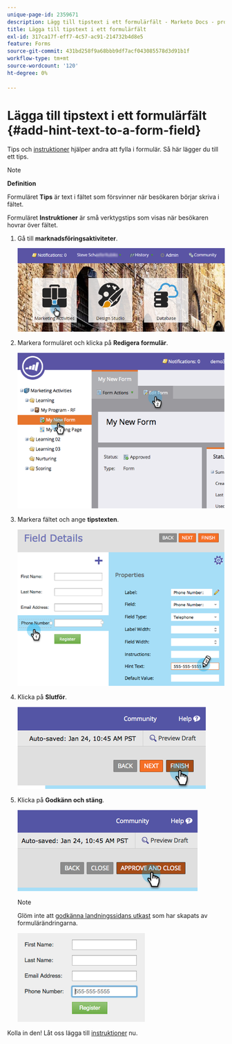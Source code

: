 ```yaml
---
unique-page-id: 2359671
description: Lägg till tipstext i ett formulärfält - Marketo Docs - produktdokumentation
title: Lägga till tipstext i ett formulärfält
exl-id: 317ca17f-eff7-4c57-ac91-214732b4d8e5
feature: Forms
source-git-commit: 431bd258f9a68bbb9df7acf043085578d3d91b1f
workflow-type: tm+mt
source-wordcount: '120'
ht-degree: 0%

---
```


# Lägga till tipstext i ett formulärfält {#add-hint-text-to-a-form-field}

Tips och [instruktioner](/help/marketo/product-docs/demand-generation/forms/form-fields/add-tooltip-instructions-to-a-form-field.md) hjälper andra att fylla i formulär. Så här lägger du till ett tips.

>[!NOTE]
>
>**Definition**
>
>Formuläret **Tips** är text i fältet som försvinner när besökaren börjar skriva i fältet.
>
>Formuläret **Instruktioner** är små verktygstips som visas när besökaren hovrar över fältet.

1. Gå till **marknadsföringsaktiviteter**.

   ![](assets/login-marketing-activities-5.png)

1. Markera formuläret och klicka på **Redigera formulär**.

   ![](assets/image2014-9-15-13-3a54-3a6.png)

1. Markera fältet och ange **tipstexten**.

   ![](assets/image2014-9-15-13-3a53-3a58.png)

1. Klicka på **Slutför**.

   ![](assets/image2014-9-15-13-3a53-3a36.png)

1. Klicka på **Godkänn och stäng**.

   ![](assets/image2014-9-15-13-3a53-3a29.png)

   >[!NOTE]
   >
   >Glöm inte att [godkänna landningssidans utkast](/help/marketo/product-docs/demand-generation/landing-pages/understanding-landing-pages/approve-unapprove-or-delete-a-landing-page.md) som har skapats av formulärändringarna.

   ![](assets/image2014-9-15-13-3a53-3a23.png)

Kolla in den! Låt oss lägga till [instruktioner](add-tooltip-instructions-to-a-form-field.md) nu.
